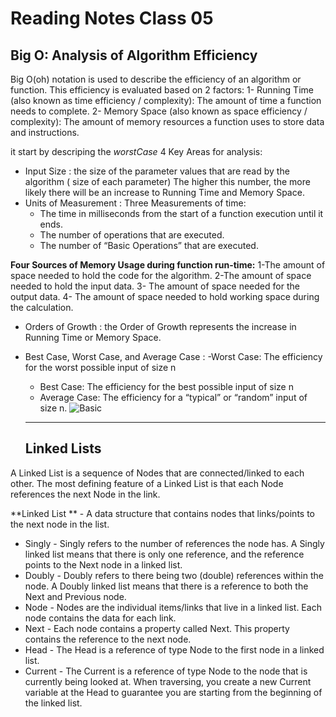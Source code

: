 # Reading Notes Class 05

## Big O: Analysis of Algorithm Efficiency
Big O(oh) notation is used to describe the efficiency of an algorithm or function.
This efficiency is evaluated based on 2 factors:
1- Running Time (also known as time efficiency / complexity): The amount of time a function needs to complete.
2- Memory Space (also known as space efficiency / complexity): The amount of memory resources a function uses to store data and instructions.

it start by descriping the *worstCase*
4 Key Areas for analysis:
- Input Size : the size of the parameter values that are read by the algorithm  (  size of each parameter)
The higher this number, the more likely there will be an increase to Running Time and Memory Space.
- Units of Measurement :
Three Measurements of time:
  - The time in milliseconds from the start of a function execution until it ends.
  - The number of operations that are executed.
  - The number of “Basic Operations” that are executed.

**Four Sources of Memory Usage during function run-time:**
1-The amount of space needed to hold the code for the algorithm.
2-The amount of space needed to hold the input data.
3- The amount of space needed for the output data.
4- The amount of space needed to hold working space during the calculation.

- Orders of Growth :  the Order of Growth represents the increase in Running Time or Memory Space.
- Best Case, Worst Case, and Average Case : 
  -Worst Case: The efficiency for the worst possible input of size n
  - Best Case: The efficiency for the best possible input of size n
  - Average Case: The efficiency for a “typical” or “random” input of size n.
  ![Basic](https://codefellows.github.io/common_curriculum/data_structures_and_algorithms/Code_401/class-05/resources/images/EfficiencyNotations.png)
  
  
  
  ------------------------------
  ## Linked Lists
A Linked List is a sequence of Nodes that are connected/linked to each other. 
The most defining feature of a Linked List is that each Node references the next Node in the link.

**Linked List ** - A data structure that contains nodes that links/points to the next node in the list.

- Singly - Singly refers to the number of references the node has. A Singly linked list means that there is only one reference, and the reference points to the Next node in a linked list.
- Doubly - Doubly refers to there being two (double) references within the node. A Doubly linked list means that there is a reference to both the Next and Previous node.
- Node - Nodes are the individual items/links that live in a linked list. Each node contains the data for each link.
- Next - Each node contains a property called Next. This property contains the reference to the next node.
- Head - The Head is a reference of type Node to the first node in a linked list.
- Current - The Current is a reference of type Node to the node that is currently being looked at. When traversing, you create a new Current variable at the Head to guarantee you are starting from the beginning of the linked list.
 


